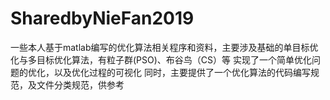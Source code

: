 # SharedbyNieFan2019
一些本人基于matlab编写的优化算法相关程序和资料，主要涉及基础的单目标优化与多目标优化算法，有粒子群(PSO)、布谷鸟（CS）等
实现了一个简单优化问题的优化，以及优化过程的可视化
同时，主要提供了一个优化算法的代码编写规范，及文件分类规范，供参考
